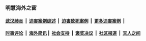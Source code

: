 
### 明慧海外之窗

####  [武汉肺炎](indexes/365.md?t=12312000) &nbsp;|&nbsp;  [迫害案例综述](indexes/328.md?t=12312000) &nbsp;|&nbsp; [迫害致死案例](indexes/277.md?t=12312000)  &nbsp;|&nbsp; [更多迫害案例](indexes/81.md?t=12312000)  &nbsp;|&nbsp; 
####  [时事评论](indexes/251.md?t=12312000) &nbsp;|&nbsp; [海外简讯](indexes/245.md?t=12312000)&nbsp;|&nbsp;  [社会支持](indexes/140.md?t=12312000) &nbsp;|&nbsp; [褒奖决议](indexes/282.md?t=12312000) &nbsp;|&nbsp; [社区报道](indexes/91.md?t=12312000)  &nbsp;|&nbsp; [天人之间](indexes/78.md?t=12312000) 

